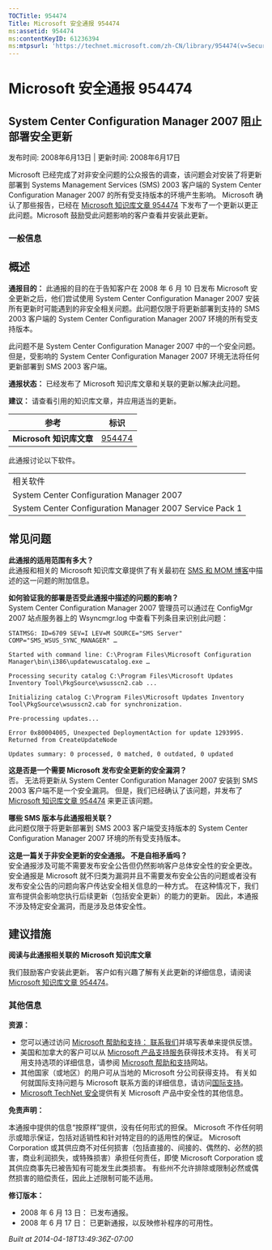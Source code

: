 ```yaml
---
TOCTitle: 954474
Title: Microsoft 安全通报 954474
ms:assetid: 954474
ms:contentKeyID: 61236394
ms:mtpsurl: 'https://technet.microsoft.com/zh-CN/library/954474(v=Security.10)'
---
```




Microsoft 安全通报 954474
=========================

System Center Configuration Manager 2007 阻止部署安全更新
---------------------------------------------------------

发布时间: 2008年6月13日 | 更新时间: 2008年6月17日

Microsoft 已经完成了对非安全问题的公众报告的调查，该问题会对安装了将更新部署到 Systems Management Services (SMS) 2003 客户端的 System Center Configuration Manager 2007 的所有受支持版本的环境产生影响。 Microsoft 确认了那些报告，已经在 [Microsoft 知识库文章 954474](https://support.microsoft.com/kb/954474) 下发布了一个更新以更正此问题。Microsoft 鼓励受此问题影响的客户查看并安装此更新。

### 一般信息

概述
----


**通报目的：** 此通报的目的在于告知客户在 2008 年 6 月 10 日发布 Microsoft 安全更新之后，他们尝试使用 System Center Configuration Manager 2007 安装所有更新时可能遇到的非安全相关问题。此问题仅限于将更新部署到支持的 SMS 2003 客户端的 System Center Configuration Manager 2007 环境的所有受支持版本。

此问题不是 System Center Configuration Manager 2007 中的一个安全问题。但是，受影响的 System Center Configuration Manager 2007 环境无法将任何更新部署到 SMS 2003 客户端。

**通报状态：** 已经发布了 Microsoft 知识库文章和关联的更新以解决此问题。

**建议：** 请查看引用的知识库文章，并应用适当的更新。

| 参考                     | 标识                                             |
|--------------------------|--------------------------------------------------|
| **Microsoft 知识库文章** | [954474](https://support.microsoft.com/kb/954474) |

此通报讨论以下软件。

|                                                         |
|---------------------------------------------------------|
| 相关软件                                                |
| System Center Configuration Manager 2007                |
| System Center Configuration Manager 2007 Service Pack 1 |

常见问题
--------


**此通报的适用范围有多大？**  
此通报和相关的 Microsoft 知识库文章提供了有关最初在 [SMS 和 MOM 博客](https://blogs.technet.com/smsandmom/archive/2008/06/12/wsus-offline-scan-catalog-fails-to-sync-on-configmgr-2007.aspx)中描述的这一问题的附加信息。

**如何验证我的部署是否受此通报中描述的问题的影响？**  
System Center Configuration Manager 2007 管理员可以通过在 ConfigMgr 2007 站点服务器上的 Wsyncmgr.log 中查看下列条目来识别此问题：

    STATMSG: ID=6709 SEV=I LEV=M SOURCE="SMS Server" COMP="SMS_WSUS_SYNC_MANAGER" …

    Started with command line: C:\Program Files\Microsoft Configuration Manager\bin\i386\updatewuscatalog.exe …

    Processing security catalog C:\Program Files\Microsoft Updates Inventory Tool\PkgSource\wsusscn2.cab ...

    Initializing catalog C:\Program Files\Microsoft Updates Inventory Tool\PkgSource\wsusscn2.cab for synchronization.

    Pre-processing updates...

    Error 0x80004005, Unexpected DeploymentAction for update 1293995. Returned from CreateUpdateNode

    Updates summary: 0 processed, 0 matched, 0 outdated, 0 updated

**这是否是一个需要 Microsoft 发布安全更新的安全漏洞？**  
否。 无法将更新从 System Center Configuration Manager 2007 安装到 SMS 2003 客户端不是一个安全漏洞。 但是，我们已经确认了该问题，并发布了 [Microsoft 知识库文章 954474](https://support.microsoft.com/kb/954474) 来更正该问题。

**哪些 SMS 版本与此通报相关联？**  
此问题仅限于将更新部署到 SMS 2003 客户端受支持版本的 System Center Configuration Manager 2007 环境的所有受支持版本。

**这是一篇关于非安全更新的安全通报。 不是自相矛盾吗？**  
安全通报涉及可能不需要发布安全公告但仍然影响客户总体安全性的安全更改。 安全通报是 Microsoft 就不归类为漏洞并且不需要发布安全公告的问题或者没有发布安全公告的问题向客户传达安全相关信息的一种方式。 在这种情况下，我们宣布提供会影响您执行后续更新（包括安全更新）的能力的更新。 因此，本通报不涉及特定安全漏洞，而是涉及总体安全性。

建议措施
--------


**阅读与此通报相关联的 Microsoft 知识库文章**

我们鼓励客户安装此更新。 客户如有兴趣了解有关此更新的详细信息，请阅读 [Microsoft 知识库文章 954474](https://support.microsoft.com/kb/954474)。

### 其他信息

**资源：**

-   您可以通过访问 [Microsoft 帮助和支持： 联系我们](https://support.microsoft.com/common/survey.aspx?scid=sw;en;1257&amp;showpage=1&amp;ws=technet&amp;sd=tech)并填写表单来提供反馈。
-   美国和加拿大的客户可以从 [Microsoft 产品支持服务](https://go.microsoft.com/fwlink/?linkid=21131)获得技术支持。 有关可用支持选项的详细信息，请参阅 [Microsoft 帮助和支持](https://support.microsoft.com/default.aspx?ln=zh-cn)网站。
-   其他国家（或地区）的用户可从当地的 Microsoft 分公司获得支持。 有关如何就国际支持问题与 Microsoft 联系方面的详细信息，请访问[国际支持](https://go.microsoft.com/fwlink/?linkid=21155)。
-   [Microsoft TechNet 安全](https://go.microsoft.com/fwlink/?linkid=21132)提供有关 Microsoft 产品中安全性的其他信息。

**免责声明：**

本通报中提供的信息“按原样”提供，没有任何形式的担保。 Microsoft 不作任何明示或暗示保证，包括对适销性和针对特定目的的适用性的保证。 Microsoft Corporation 或其供应商不对任何损害（包括直接的、间接的、偶然的、必然的损害，商业利润损失，或特殊损害）承担任何责任，即使 Microsoft Corporation 或其供应商事先已被告知有可能发生此类损害。 有些州不允许排除或限制必然或偶然损害的赔偿责任，因此上述限制可能不适用。

**修订版本：**

-   2008 年 6 月 13 日： 已发布通报。
-   2008 年 6 月 17 日： 已更新通报，以反映修补程序的可用性。

*Built at 2014-04-18T13:49:36Z-07:00*

